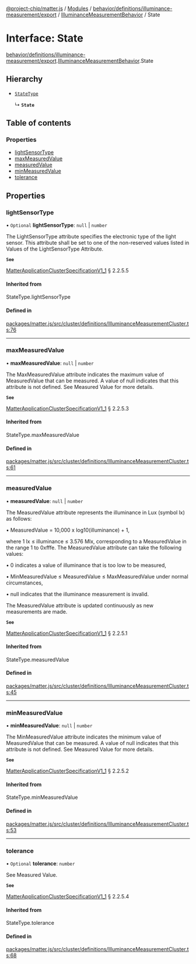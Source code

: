 [@project-chip/matter.js](../README.md) / [Modules](../modules.md) / [behavior/definitions/illuminance-measurement/export](../modules/behavior_definitions_illuminance_measurement_export.md) / [IlluminanceMeasurementBehavior](../modules/behavior_definitions_illuminance_measurement_export.IlluminanceMeasurementBehavior.md) / State

# Interface: State

[behavior/definitions/illuminance-measurement/export](../modules/behavior_definitions_illuminance_measurement_export.md).[IlluminanceMeasurementBehavior](../modules/behavior_definitions_illuminance_measurement_export.IlluminanceMeasurementBehavior.md).State

## Hierarchy

- [`StateType`](../modules/behavior_definitions_illuminance_measurement_export._internal_.md#statetype)

  ↳ **`State`**

## Table of contents

### Properties

- [lightSensorType](behavior_definitions_illuminance_measurement_export.IlluminanceMeasurementBehavior.State.md#lightsensortype)
- [maxMeasuredValue](behavior_definitions_illuminance_measurement_export.IlluminanceMeasurementBehavior.State.md#maxmeasuredvalue)
- [measuredValue](behavior_definitions_illuminance_measurement_export.IlluminanceMeasurementBehavior.State.md#measuredvalue)
- [minMeasuredValue](behavior_definitions_illuminance_measurement_export.IlluminanceMeasurementBehavior.State.md#minmeasuredvalue)
- [tolerance](behavior_definitions_illuminance_measurement_export.IlluminanceMeasurementBehavior.State.md#tolerance)

## Properties

### lightSensorType

• `Optional` **lightSensorType**: ``null`` \| `number`

The LightSensorType attribute specifies the electronic type of the light sensor. This attribute shall be
set to one of the non-reserved values listed in Values of the LightSensorType Attribute.

**`See`**

[MatterApplicationClusterSpecificationV1_1](spec_export.MatterApplicationClusterSpecificationV1_1.md) § 2.2.5.5

#### Inherited from

StateType.lightSensorType

#### Defined in

[packages/matter.js/src/cluster/definitions/IlluminanceMeasurementCluster.ts:76](https://github.com/project-chip/matter.js/blob/3adaded6/packages/matter.js/src/cluster/definitions/IlluminanceMeasurementCluster.ts#L76)

___

### maxMeasuredValue

• **maxMeasuredValue**: ``null`` \| `number`

The MaxMeasuredValue attribute indicates the maximum value of MeasuredValue that can be measured. A
value of null indicates that this attribute is not defined. See Measured Value for more details.

**`See`**

[MatterApplicationClusterSpecificationV1_1](spec_export.MatterApplicationClusterSpecificationV1_1.md) § 2.2.5.3

#### Inherited from

StateType.maxMeasuredValue

#### Defined in

[packages/matter.js/src/cluster/definitions/IlluminanceMeasurementCluster.ts:61](https://github.com/project-chip/matter.js/blob/3adaded6/packages/matter.js/src/cluster/definitions/IlluminanceMeasurementCluster.ts#L61)

___

### measuredValue

• **measuredValue**: ``null`` \| `number`

The MeasuredValue attribute represents the illuminance in Lux (symbol lx) as follows:

  • MeasuredValue = 10,000 x log10(illuminance) + 1,

where 1 lx ≤ illuminance ≤ 3.576 Mlx, corresponding to a MeasuredValue in the range 1 to 0xfffe. The
MeasuredValue attribute can take the following values:

  • 0 indicates a value of illuminance that is too low to be measured,

  • MinMeasuredValue ≤ MeasuredValue ≤ MaxMeasuredValue under normal circumstances,

  • null indicates that the illuminance measurement is invalid.

The MeasuredValue attribute is updated continuously as new measurements are made.

**`See`**

[MatterApplicationClusterSpecificationV1_1](spec_export.MatterApplicationClusterSpecificationV1_1.md) § 2.2.5.1

#### Inherited from

StateType.measuredValue

#### Defined in

[packages/matter.js/src/cluster/definitions/IlluminanceMeasurementCluster.ts:45](https://github.com/project-chip/matter.js/blob/3adaded6/packages/matter.js/src/cluster/definitions/IlluminanceMeasurementCluster.ts#L45)

___

### minMeasuredValue

• **minMeasuredValue**: ``null`` \| `number`

The MinMeasuredValue attribute indicates the minimum value of MeasuredValue that can be measured. A
value of null indicates that this attribute is not defined. See Measured Value for more details.

**`See`**

[MatterApplicationClusterSpecificationV1_1](spec_export.MatterApplicationClusterSpecificationV1_1.md) § 2.2.5.2

#### Inherited from

StateType.minMeasuredValue

#### Defined in

[packages/matter.js/src/cluster/definitions/IlluminanceMeasurementCluster.ts:53](https://github.com/project-chip/matter.js/blob/3adaded6/packages/matter.js/src/cluster/definitions/IlluminanceMeasurementCluster.ts#L53)

___

### tolerance

• `Optional` **tolerance**: `number`

See Measured Value.

**`See`**

[MatterApplicationClusterSpecificationV1_1](spec_export.MatterApplicationClusterSpecificationV1_1.md) § 2.2.5.4

#### Inherited from

StateType.tolerance

#### Defined in

[packages/matter.js/src/cluster/definitions/IlluminanceMeasurementCluster.ts:68](https://github.com/project-chip/matter.js/blob/3adaded6/packages/matter.js/src/cluster/definitions/IlluminanceMeasurementCluster.ts#L68)
